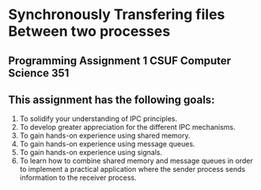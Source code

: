 # Synchronously Transfering files Between two processes
## Programming Assignment 1 CSUF Computer Science 351
## This assignment has the following goals:
1. To solidify your understanding of IPC principles.
2. To develop greater appreciation for the different IPC mechanisms.
3. To gain hands-on experience using shared memory.
4. To gain hands-on experience using message queues.
5. To gain hands-on experience using signals.
6. To learn how to combine shared memory and message queues in order to
implement a practical application where the sender process sends information
to the receiver process.
